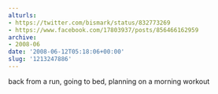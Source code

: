 ```yaml
---
alturls:
- https://twitter.com/bismark/status/832773269
- https://www.facebook.com/17803937/posts/856466162959
archive:
- 2008-06
date: '2008-06-12T05:18:06+00:00'
slug: '1213247886'
---
```


back from a run, going to bed, planning on a morning workout

